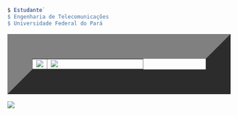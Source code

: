``` js
$ Estudante`
$ Engenharia de Telecomunicações
$ Universidade Federal do Pará
```

<table border="56" width="500">
<tbody>
    <tr>
  <td> 
     <img src="https://stats-biel-code.vercel.app/api/top-langs/?username=gabrielfariasnunes&size=400&hide_progress=false&locale=pt-BR"/>
  </td>
    <td  width="200">
     <img src="https://github.githubassets.com/images/mona-loading-default.gif"/>
  </td>
</tr>

</tr>
  </tbody>
</table>
<img src="https://stats-biel-code.vercel.app/api?username=gabrielfariasnunes&show_icons=true&locale=pt-BR"/>
